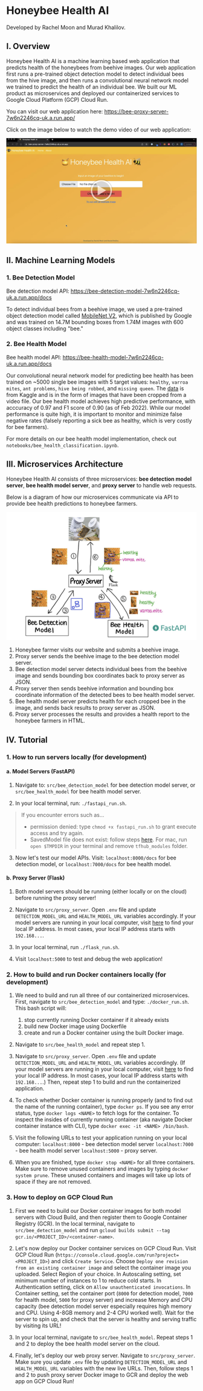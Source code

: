 # Honeybee Health AI

Developed by Rachel Moon and Murad Khalilov.

## I. Overview
Honeybee Health AI is a machine learning based web application that predicts health of the honeybees from beehive images. Our web application first runs a pre-trained object detection model to detect individual bees from the hive image, and then runs a convolutional neural network model we trained to predict the health of an individual bee. We built our ML product as microservices and deployed our containerized services to Google Cloud Platform (GCP) Cloud Run.

You can visit our web application here: https://bee-proxy-server-7w6n2246cq-uk.a.run.app/

Click on the image below to watch the demo video of our web application:

[![Demo Video](/docs/img/demo-img.png)](https://drive.google.com/file/d/1TxJjMI0vfpGa8npw1kpNu28kRoGX7zgj/view?usp=sharing "Demo Video")

## II. Machine Learning Models
### 1. Bee Detection Model
Bee detection model API: https://bee-detection-model-7w6n2246cq-uk.a.run.app/docs

To detect individual bees from a beehive image, we used a pre-trained object detection model called [MobileNet V2](https://tfhub.dev/google/openimages_v4/ssd/mobilenet_v2/1), which is published by Google and was trained on 14.7M bounding boxes from 1.74M images with 600 object classes including "bee."

### 2. Bee Health Model
Bee health model API: https://bee-health-model-7w6n2246cq-uk.a.run.app/docs

Our convolutional neural network model for predicting bee health has been trained on ~5000 single bee images with 5 target values: `healthy`, `varroa mites`, `ant problems`, `hive being robbed`, and `missing queen`. The [data](https://www.kaggle.com/jenny18/honey-bee-annotated-images) is from Kaggle and is in the form of images that have been cropped from a video file. Our bee health model achieves high predictive performance, with acccuracy of 0.97 and F1 score of 0.90 (as of Feb 2022). While our model performance is quite high, it is important to monitor and minimize false negative rates (falsely reporting a sick bee as healthy, which is very costly for bee farmers).

For more details on our bee health model implementation, check out `notebooks/bee_health_classification.ipynb`.


## III. Microservices Architecture
Honeybee Health AI consists of three microservices: **bee detection model server**, **bee health model server**, and **proxy server** to handle web requests.

Below is a diagram of how our microservices communicate via API to provide bee health predictions to honeybee farmers.

![Microservices Diagram](docs/img/microservices-architecture.png)
1. Honeybee farmer visits our website and submits a beehive image. 
2. Proxy server sends the beehive image to the bee detection model server. 
3. Bee detection model server detects individual bees from the beehive image and sends bounding box coordinates back to proxy server as JSON. 
4. Proxy server then sends beehive information and bounding box coordinate information of the detected bees to bee health model server.
5. Bee health model server predicts health for each cropped bee in the image, and sends back results to proxy server as JSON.
6. Proxy server processes the results and provides a health report to the honeybee farmers in HTML.



## IV. Tutorial
### 1. How to run servers locally (for development)
#### a. Model Servers (FastAPI)
1. Navigate to: 
`src/bee_detection_model` for bee detection model server, or 
`src/bee_health_model` for bee health model server.

2. In your local terminal, run: `./fastapi_run.sh`. 
> If you encounter errors such as...
> - permission denied: type `chmod +x fastapi_run.sh` to grant execute access and try again.
> - SavedModel file does not exist: follow steps [here](https://stackoverflow.com/questions/63078695/savedmodel-file-does-not-exist-when-using-tensorflow-hub). For mac, run `open $TMPDIR` in your terminal and remove `tfhub_modules` folder.

3. Now let's test our model APIs. Visit:
`localhost:8000/docs` for bee detection model, or 
`localhost:7000/docs` for bee health model.

#### b. Proxy Server (Flask)
1. Both model servers should be running (either locally or on the cloud) before running the proxy server!

2. Navigate to `src/proxy_server`. Open `.env` file and update `DETECTION_MODEL_URL` and `HEALTH_MODEL_URL` variables accordingly.
    If your model servers are running in your local computer, visit [here](https://www.whatismybrowser.com/detect/what-is-my-local-ip-address) to find your local IP address. In most cases, your local IP address starts with `192.168...`.

3. In your local terminal, run `./flask_run.sh`.

4. Visit `localhost:5000` to test and debug the web application!


### 2. How to build and run Docker containers locally (for development)

1. We need to build and run all three of our containerized microservices. First, navigate to `src/bee_detection_model` and type: `./docker_run.sh`. This bash script will:
    1. stop currently running Docker container if it already exists
    2. build new Docker image using Dockerfile
    3. create and run a Docker container using the built Docker image.

2. Navigate to `src/bee_health_model` and repeat step 1.

3. Navigate to `src/proxy_server`. Open `.env` file and update `DETECTION_MODEL_URL` and `HEALTH_MODEL_URL` variables accordingly. (If your model servers are running in your local computer, visit [here](https://www.whatismybrowser.com/detect/what-is-my-local-ip-address) to find your local IP address. In most cases, your local IP address starts with `192.168...`.) Then, repeat step 1 to build and run the containerized application.

4. To check whether Docker container is running properly (and to find out the name of the running container), type `docker ps`. If you see any error status, type `docker logs <NAME>` to fetch logs for the container. To inspect the insides of currently running container (aka navigate Docker container instance with CLI), type `docker exec -it <NAME> /bin/bash`.


5. Visit the following URLs to test your application running on your local computer:
`localhost:8000` - bee detection model server
`localhost:7000` - bee health model server
`localhost:5000` - proxy server.

6. When you are finished, type `docker stop <NAME>` for all three containers. Make sure to remove unused containers and images by typing `docker system prune`. These unused containers and images will take up lots of space if they are not removed.


### 3. How to deploy on GCP Cloud Run

1. First we need to build our Docker container images for both model servers with Cloud Build, and then register them to Google Container Registry (GCR). In the local terminal, navigate to `src/bee_detection_model` and run `gcloud builds submit --tag gcr.io/<PROJECT_ID>/<container-name>`.

2. Let's now deploy our Docker container services on GCP Cloud Run. 
    Visit GCP Cloud Run (`https://console.cloud.google.com/run?project=<PROJECT_ID>`) and click `Create Service`. Choose `Deploy one revision from an existing container image` and select the container image you uploaded. Select Region of your choice. In Autoscaling setting, set minimum number of instances to 1 to reduce cold starts. In Authentication setting, click on `Allow unauthenticated invocations`. In Container setting, set the container port (`8000` for detection model, `7000` for health model, `5000` for proxy server) and increase Memory and CPU capacity (bee detection model server especially requires high memory and CPU. Using 4-8GB memory and 2-4 CPU worked well). Wait for the server to spin up, and check that the server is healthy and serving traffic by visiting its URL!

3. In your local terminal, navigate to `src/bee_health_model`. Repeat steps 1 and 2 to deploy the bee health model server on the cloud.

4. Finally, let's deploy our web proxy server. Navigate to `src/proxy_server`. Make sure you update `.env` file by updating `DETECTION_MODEL_URL` and `HEALTH_MODEL_URL` variables with the new live URLs. Then, follow steps 1 and 2 to push proxy server Docker image to GCR and deploy the web app on GCP Cloud Run!